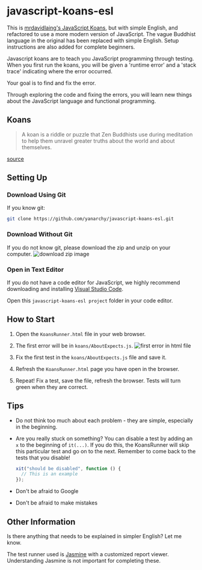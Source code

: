 # javascript-koans-esl

This is [mrdavidlaing's JavaScript Koans](https://github.com/mrdavidlaing/javascript-koans), but with simple English, and refactored to use a more modern version of JavaScript. The vague Buddhist language in the original has been replaced with simple English. Setup instructions are also added for complete beginners.

Javascript koans are to teach you JavaScript programming through testing. When you first run the koans, you will be given a 'runtime error' and a 'stack trace' indicating where the error occurred.

Your goal is to find and fix the error.

Through exploring the code and fixing the errors, you will learn new things about the JavaScript language and functional programming.

## Koans

> A koan is a riddle or puzzle that Zen Buddhists use during meditation to help them unravel greater truths about the world and about themselves.

[source](http://www.huffingtonpost.com/entry/zen-buddhism-koan_us_563251dce4b0631799115f3c)

## Setting Up

### Download Using Git

If you know git:

```sh
git clone https://github.com/yanarchy/javascript-koans-esl.git
```

### Download Without Git

If you do not know git, please download the zip and unzip on your computer.
![download zip image](readme-images/downloadzip.png)

### Open in Text Editor

If you do not have a code editor for JavaScript, we highly recommend downloading and installing [Visual Studio Code](https://code.visualstudio.com/).

Open this `javascript-koans-esl project` folder in your code editor.

## How to Start

1. Open the `KoansRunner.html` file in your web browser.
2. The first error will be in `koans/AboutExpects.js`.
   ![first error in html file](readme-images/firsterror.png)

3. Fix the first test in the `koans/AboutExpects.js` file and save it.

4. Refresh the `KoansRunner.html` page you have open in the browser.

5. Repeat! Fix a test, save the file, refresh the browser. Tests will turn green when they are correct.

## Tips

- Do not think too much about each problem - they are simple, especially in the beginning.
- Are you really stuck on something? You can disable a test by adding an `x` to the beginning of `it(...)`. If you do this, the KoansRunner will skip this particular test and go on to the next. Remember to come back to the tests that you disable!

  ```js
  xit("should be disabled", function () {
    // This is an example
  });
  ```

- Don't be afraid to Google
- Don't be afraid to make mistakes

## Other Information

Is there anything that needs to be explained in simpler English? Let me know.

The test runner used is [Jasmine](http://jasmine.github.io/) with a customized report viewer. Understanding Jasmine is not important for completing these.
